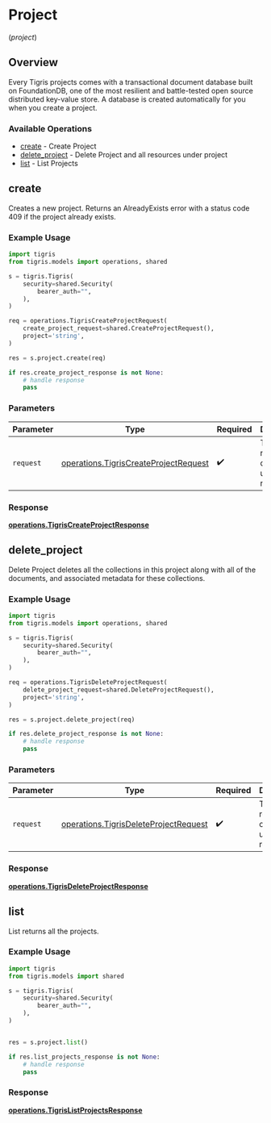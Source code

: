 # Project
(*project*)

## Overview

Every Tigris projects comes with a transactional document database built on FoundationDB, one of the most resilient and battle-tested open source distributed key-value store. A database is created automatically for you when you create a project.

### Available Operations

* [create](#create) - Create Project
* [delete_project](#delete_project) - Delete Project and all resources under project
* [list](#list) - List Projects

## create

Creates a new project. Returns an AlreadyExists error with a status code 409 if the project already exists.

### Example Usage

```python
import tigris
from tigris.models import operations, shared

s = tigris.Tigris(
    security=shared.Security(
        bearer_auth="",
    ),
)

req = operations.TigrisCreateProjectRequest(
    create_project_request=shared.CreateProjectRequest(),
    project='string',
)

res = s.project.create(req)

if res.create_project_response is not None:
    # handle response
    pass
```

### Parameters

| Parameter                                                                                      | Type                                                                                           | Required                                                                                       | Description                                                                                    |
| ---------------------------------------------------------------------------------------------- | ---------------------------------------------------------------------------------------------- | ---------------------------------------------------------------------------------------------- | ---------------------------------------------------------------------------------------------- |
| `request`                                                                                      | [operations.TigrisCreateProjectRequest](../../models/operations/tigriscreateprojectrequest.md) | :heavy_check_mark:                                                                             | The request object to use for the request.                                                     |


### Response

**[operations.TigrisCreateProjectResponse](../../models/operations/tigriscreateprojectresponse.md)**


## delete_project

Delete Project deletes all the collections in this project along with all of the documents, and associated metadata for these collections.

### Example Usage

```python
import tigris
from tigris.models import operations, shared

s = tigris.Tigris(
    security=shared.Security(
        bearer_auth="",
    ),
)

req = operations.TigrisDeleteProjectRequest(
    delete_project_request=shared.DeleteProjectRequest(),
    project='string',
)

res = s.project.delete_project(req)

if res.delete_project_response is not None:
    # handle response
    pass
```

### Parameters

| Parameter                                                                                      | Type                                                                                           | Required                                                                                       | Description                                                                                    |
| ---------------------------------------------------------------------------------------------- | ---------------------------------------------------------------------------------------------- | ---------------------------------------------------------------------------------------------- | ---------------------------------------------------------------------------------------------- |
| `request`                                                                                      | [operations.TigrisDeleteProjectRequest](../../models/operations/tigrisdeleteprojectrequest.md) | :heavy_check_mark:                                                                             | The request object to use for the request.                                                     |


### Response

**[operations.TigrisDeleteProjectResponse](../../models/operations/tigrisdeleteprojectresponse.md)**


## list

List returns all the projects.

### Example Usage

```python
import tigris
from tigris.models import shared

s = tigris.Tigris(
    security=shared.Security(
        bearer_auth="",
    ),
)


res = s.project.list()

if res.list_projects_response is not None:
    # handle response
    pass
```


### Response

**[operations.TigrisListProjectsResponse](../../models/operations/tigrislistprojectsresponse.md)**

